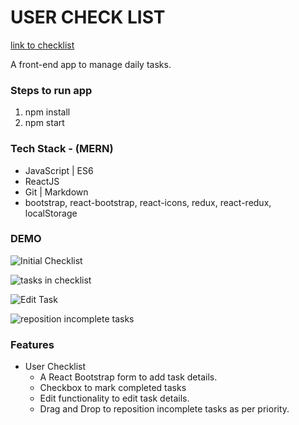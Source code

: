 # USER CHECK LIST

[link to checklist](https://checklist-premayt.netlify.app/ "link to checklist")

A front-end app to manage daily tasks. 

### Steps to run app
1. npm install
2. npm start

### Tech Stack - (MERN)

* JavaScript | ES6
* ReactJS
* Git | Markdown
* bootstrap, react-bootstrap, react-icons, redux, react-redux, localStorage

### DEMO

![Initial Checklist](https://user-images.githubusercontent.com/58762208/129471630-8141eee7-a265-4a09-9098-9fe8777bf921.png)

![tasks in checklist](https://user-images.githubusercontent.com/58762208/129471812-840f0e11-4e5c-4a19-baf5-b34e94d00f07.png)

![Edit Task](https://user-images.githubusercontent.com/58762208/129471900-ff69a821-c9a5-4445-a2d4-8c9bc8c4c1ed.png)

![reposition incomplete tasks](https://user-images.githubusercontent.com/58762208/129471947-36c923e0-01f5-4285-bc57-45fca2cd441d.png)

### Features

* User Checklist
    * A React Bootstrap form to add task details.
    * Checkbox to mark completed tasks
    * Edit functionality to edit task details.
    * Drag and Drop to reposition incomplete tasks as per priority.

